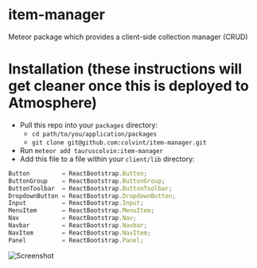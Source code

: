 # item-manager
Meteor package which provides a client-side collection manager (CRUD)

# Installation (these instructions will get cleaner once this is deployed to Atmosphere)

- Pull this repo into your `packages` directory:
  - `cd path/to/you/application/packages`
  - `git clone git@github.com:colvint/item-manager.git`
- Run `meteor add tauruscolvin:item-manager`
- Add this file to a file within your `client/lib` directory:

```javascript
Button         = ReactBootstrap.Button;
ButtonGroup    = ReactBootstrap.ButtonGroup;
ButtonToolbar  = ReactBootstrap.ButtonToolbar;
DropdownButton = ReactBootstrap.DropdownButton;
Input          = ReactBootstrap.Input;
MenuItem       = ReactBootstrap.MenuItem;
Nav            = ReactBootstrap.Nav;
Navbar         = ReactBootstrap.Navbar;
NavItem        = ReactBootstrap.NavItem;
Panel          = ReactBootstrap.Panel;
```
![Screenshot](https://dl.dropboxusercontent.com/s/uwlw21p0q5ysq7y/2015-08-17%20at%201.30%20AM%202x.png)
